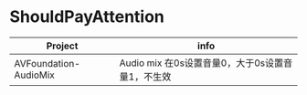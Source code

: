 # ShouldPayAttention


| Project               | info                             |
|-----------------------|----------------------------------|
| AVFoundation-AudioMix | Audio mix 在0s设置音量0，大于0s设置音量1，不生效 |
